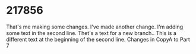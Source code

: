 # 217856
That's me making some changes. I've made another change.
I'm adding some text in the second line.
Thet's a text for a new branch..
This is a different text at the beginning of the second line.
Changes in CopyA to Part 7

